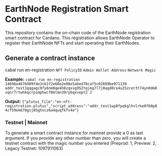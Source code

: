 # EarthNode Registration Smart Contract

This repository contains the on-chain code of the EarthNode registration smart contract for Cardano. This registration allows EarthNode Operator to register their EarthNode NFTs and start operating their EarthNodes.

## Generate a contract instance
cabal run en-registration `NFT PolicyID` `Admin Wallet Address` `Network Magic`

**Example:**
```cabal run en-registration  14696a4676909f4e3cb1f2e60e2e08e5abed70caf5c02699be971139 addr_test1qqgagc0fy6nm0qe4h8zqxsg952tqjeg7l7j0agd0cx4u25zcer3t74yn0dm8xqnr7rtwhkqcrpsmphwcf0mlmn39ry6qxvept2 2```

**Output:** `{"plutus_file":"en-nft-registration.plutus","script_address":"addr_test1wp8fpqkglhvlrke0f60p84cf59ek678gsj85ghvcz6a4quqfkfv4e"}`

### Testnet | Mainnet
To generate a smart contract instance for mainnet provide a 0 as last argument. If you provide any other number than zero, you will create a testnet contract with the magic number you entered (Preprod: 1, Preview: 2, Legacy Testnet: 1097911063)
